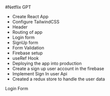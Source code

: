 #Netflix GPT

- Create React App
- Configure TailwindCSS
- Header
- Routing of app
- Login form
- SignUp form
- Form Validation
- Firebase setup
- useRef Hook
- Deploying the app into production
- Create a sign up user account in the firebase
- Implement Sign In user Api
- Created a redux store to handle the user data

Login Form
